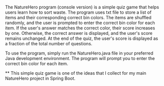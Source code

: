 The NatureHero program (console version) is a simple quiz game that helps users learn how to sort waste. 
The program uses txt file to store a list of items and their corresponding correct bin colors. 
The items are shuffled randomly, and the user is prompted to enter the correct bin color for each item. 
If the user's answer matches the correct color, their score increases by one. 
Otherwise, the correct answer is displayed, and the user's score remains unchanged.
At the end of the quiz, the user's score is displayed as a fraction of the total number of questions.
 
 
To use the program, simply run the NatureHero.java file in your preferred Java development environment.
The program will prompt you to enter the correct bin color for each item.
 
 
** This simple quiz game is one of the ideas that I collect for my main NatureHero project in Spring Boot.
